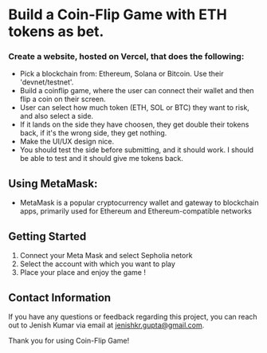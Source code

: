 # Build a Coin-Flip Game with ETH tokens as bet.

### Create a website, hosted on Vercel, that does the following:
- Pick a blockchain from: Ethereum, Solana or Bitcoin. Use their 'devnet/testnet'.
- Build a coinflip game, where the user can connect their wallet and then flip a coin on their screen.
- User can select how much token (ETH, SOL or BTC) they want to risk, and also select a side.
- If it lands on the side they have choosen, they get double their tokens back, if it's the wrong side, they get nothing.
- Make the UI/UX design nice.
- You should test the side before submitting, and it should work. I should be able to test and it should give me tokens back.

## Using MetaMask:
- MetaMask is a popular cryptocurrency wallet and gateway to blockchain apps, primarily used for Ethereum and Ethereum-compatible networks

## Getting Started

1. Connect your Meta Mask and select Sepholia netork
2. Select the account with which you want to play
3. Place your place and enjoy the game !

## Contact Information

If you have any questions or feedback regarding this project, you can reach out to Jenish Kumar via email at [jenishkr.gupta@gmail.com](mailto:jenishkr.gupta@gmail.com).

Thank you for using Coin-Flip Game!
